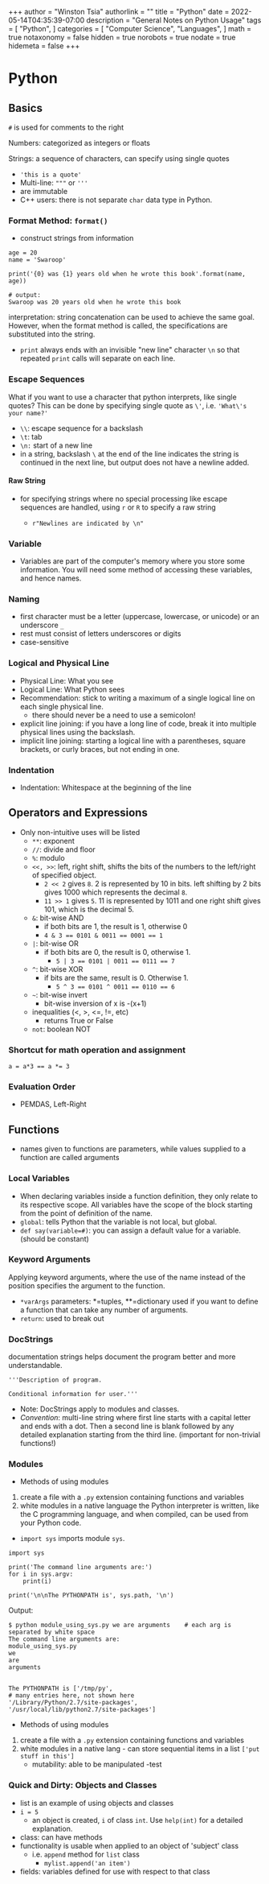 +++
author = "Winston Tsia"
authorlink = ""
title = "Python"
date = 2022-05-14T04:35:39-07:00
description = "General Notes on Python Usage"
tags = [
    "Python",
]
categories = [
    "Computer Science",
    "Languages",
]
math = true
notaxonomy = false
hidden = true
norobots = true
nodate = true
hidemeta = false
+++

# Python
## Basics
`#` is used for comments to the right

Numbers: categorized as integers or floats

Strings: a sequence of characters, can specify using single quotes
- `'this is a quote'`
- Multi-line: `"""` or `'''`
- are immutable
- C++ users: there is not separate `char` data type in Python.

### Format Method: `format()`
- construct strings from information
```
age = 20
name = 'Swaroop'

print('{0} was {1} years old when he wrote this book'.format(name, age))

# output:
Swaroop was 20 years old when he wrote this book
```
interpretation: string concatenation can be used to achieve the same goal. However, when the format method is called, the specifications are substituted into the string.

- `print` always ends with an invisible "new line" character `\n` so that repeated `print` calls will separate on each line.

### Escape Sequences

What if you want to use a character that python interprets, like single quotes? This can be done by specifying single quote as `\'`, i.e. `'What\'s your name?'`

- `\\`: escape sequence for a backslash
- `\t`: tab 
- `\n:` start of a new line
- in a string, backslash `\` at the end of the line indicates the string is continued in the next line, but output does not have a newline added.

#### Raw String
- for specifying strings where no special processing like escape sequences are handled, using `r` or `R` to specify a raw string 

    - `r"Newlines are indicated by \n"`

### Variable
- Variables are part of the computer's memory where you store some information. You will need some method of accessing these variables, and hence names.

### Naming
- first character must be a letter (uppercase, lowercase, or unicode) or an underscore `_`
- rest must consist of letters underscores or digits
- case-sensitive

### Logical and Physical Line
- Physical Line: What you see
- Logical Line: What Python sees
- Recommendation: stick to writing a maximum of a single logical line on each single physical line.
    - there should never be a need to use a semicolon!
- explicit line joining: if you have a long line of code, break it into multiple physical lines using the backslash.
- implicit line joining: starting a logical line with a parentheses, square brackets, or curly braces, but not ending in one. 

### Indentation
- Indentation: Whitespace at the beginning of the line

## Operators and Expressions
- Only non-intuitive uses will be listed
    - `**`: exponent
    - `//`: divide and floor
    - `%`: modulo 
    - `<<, >>`: left, right shift, shifts the bits of the numbers to the left/right of specified object. 
        - `2 << 2` gives `8`. 2 is represented by 10 in bits. left shifting by 2 bits gives 1000 which represents the decimal `8`.
        - `11 >> 1` gives `5`. 11 is represented by 1011 and one right shift gives 101, which is the decimal 5.
    - `&`: bit-wise AND
        - if both bits are 1, the result is 1, otherwise 0
        - `4 & 3 == 0101 & 0011 == 0001 == 1`
    - `|`: bit-wise OR
        - if both bits are 0, the result is 0, otherwise 1.
            - `5 | 3 == 0101 | 0011 == 0111 == 7`
    - `^`: bit-wise XOR
        - if bits are the same, result is 0. Otherwise 1.
            - `5 ^ 3 == 0101 ^ 0011 == 0110 == 6`
    - `~`: bit-wise invert
        - bit-wise inversion of x is -(x+1)
    - inequalities (<, >, <=, !=, etc)
        - returns True or False
    - `not`: boolean NOT

### Shortcut for math operation and assignment
`a = a*3 == a *= 3`

### Evaluation Order
- PEMDAS, Left-Right

## Functions
- names given to functions are parameters, while values supplied to a function are called arguments

### Local Variables
- When declaring variables inside a function definition, they only relate to its respective scope. All variables have the scope of the block starting from the point of definition of the name.
- `global`: tells Python that the variable is not local, but global.
- `def say(variable=#)`: you can assign a default value for a variable. (should be constant)

### Keyword Arguments
Applying keyword arguments, where the use of the name instead of the position specifies the argument to the function.
- `*varArgs` parameters: *=tuples, **=dictionary used if you want to define a function that can take any number of arguments.
- `return`: used to break out

### DocStrings
documentation strings helps document the program better and more understandable.

```
'''Description of program.

Conditional information for user.'''
```

- Note: DocStrings apply to modules and classes.
- *Convention*: multi-line string where first line starts with a capital letter and ends with a dot. Then a second line is blank followed by any detailed explanation starting from the third line. (important for non-trivial functions!)

### Modules
- Methods of using modules 
1. create a file with a `.py` extension containing functions and variables
2. white modules in a native language the Python interpreter is written, like the C programming language, and when compiled, can be used from your Python code. 
- `import sys` imports module `sys`.

```
import sys

print('The command line arguments are:')
for i in sys.argv:
    print(i)

print('\n\nThe PYTHONPATH is', sys.path, '\n')
```
Output:
```
$ python module_using_sys.py we are arguments    # each arg is separated by white space
The command line arguments are:
module_using_sys.py
we
are
arguments


The PYTHONPATH is ['/tmp/py',
# many entries here, not shown here
'/Library/Python/2.7/site-packages',
'/usr/local/lib/python2.7/site-packages']
```
- Methods of using modules 
1. create a file with a `.py` extension containing functions and variables
2. white modules in a native lang - can store sequential items in a list
    ` ['put stuff in this'] `
    - mutability: able to be manipulated
-test

### Quick and Dirty: Objects and Classes
- list is an example of using objects and classes
- ` i = 5 `
    - an object is created, `i` of class `int`. Use `help(int)` for a detailed explanation.
- class: can have methods
- functionality is usable when applied to an object of 'subject' class
    - i.e. `append` method for `list` class
        - `mylist.append('an item')`
- fields: variables defined for use with respect to that class